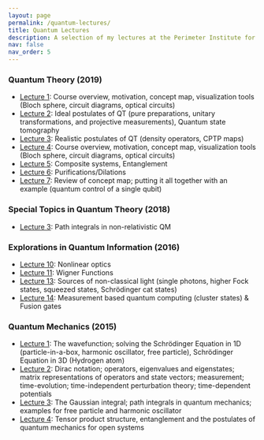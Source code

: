 ```yaml
---
layout: page
permalink: /quantum-lectures/
title: Quantum Lectures
description: A selection of my lectures at the Perimeter Institute for Theoretical Physics
nav: false
nav_order: 5
---
```


### Quantum Theory (2019)

-   [Lecture 1](http://pirsa.org/19090029/): Course overview, motivation, concept map, visualization tools (Bloch sphere, circuit diagrams, optical circuits)
-   [Lecture 2](http://pirsa.org/19090044/): Ideal postulates of QT (pure preparations, unitary transformations, and projective measurements), Quantum state tomography
-   [Lecture 3](http://pirsa.org/19090045/): Realistic postulates of QT (density operators, CPTP maps)
-   [Lecture 4](http://pirsa.org/19090046/): Course overview, motivation, concept map, visualization tools (Bloch sphere, circuit diagrams, optical circuits)
-   [Lecture 5](http://pirsa.org/19090047/): Composite systems, Entanglement
-   [Lecture 6](http://pirsa.org/19090048/): Purifications/Dilations
-   [Lecture 7](http://pirsa.org/19090049/): Review of concept map; putting it all together with an example (quantum control of a single qubit)

### Special Topics in Quantum Theory (2018)

-   [Lecture 3](http://pirsa.org/17080061/): Path integrals in non-relativistic QM

### Explorations in Quantum Information (2016)

-   [Lecture 10](http://pirsa.org/16040001/): Nonlinear optics
-   [Lecture 11](http://pirsa.org/16040002/): Wigner Functions
-   [Lecture 13](http://pirsa.org/16040004/): Sources of non-classical light (single photons, higher Fock states, squeezed states, Schrödinger cat states)
-   [Lecture 14](http://pirsa.org/16040005/): Measurement based quantum computing (cluster states) & Fusion gates

### Quantum Mechanics (2015)

-   [Lecture 1](http://pirsa.org/15080092/): The wavefunction; solving the Schrödinger Equation in 1D (particle-in-a-box, harmonic oscillator, free particle), Schrödinger Equation in 3D (Hydrogen atom)
-   [Lecture 2](http://pirsa.org/15080093/): Dirac notation; operators, eigenvalues and eigenstates; matrix representations of operators and state vectors; measurement; time-evolution; time-independent perturbation theory; time-dependent potentials
-   [Lecture 3](http://pirsa.org/15080094/): The Gaussian integral; path integrals in quantum mechanics; examples for free particle and harmonic oscillator
-   [Lecture 4](http://pirsa.org/15080095/): Tensor product structure, entanglement and the postulates of quantum mechanics for open systems
